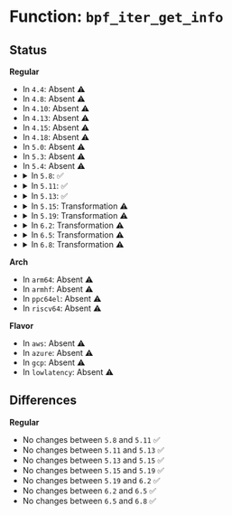 # Function: <code>bpf_iter_get_info</code>

## Status
<b>Regular</b>
<ul>
<li>
In <code>4.4</code>: Absent ⚠️
</li>
<li>
In <code>4.8</code>: Absent ⚠️
</li>
<li>
In <code>4.10</code>: Absent ⚠️
</li>
<li>
In <code>4.13</code>: Absent ⚠️
</li>
<li>
In <code>4.15</code>: Absent ⚠️
</li>
<li>
In <code>4.18</code>: Absent ⚠️
</li>
<li>
In <code>5.0</code>: Absent ⚠️
</li>
<li>
In <code>5.3</code>: Absent ⚠️
</li>
<li>
In <code>5.4</code>: Absent ⚠️
</li>
<li>
<details>
<summary>In <code>5.8</code>: ✅</summary>

```c
struct bpf_prog *bpf_iter_get_info(struct bpf_iter_meta *meta, bool in_stop);
```

**Collision:** Unique Global

**Inline:** No

**Transformation:** False

**Instances:**

```
In kernel/bpf/bpf_iter.c (ffffffff81216000)
Location: kernel/bpf/bpf_iter.c:512
Inline: False
Direct callers:
  - kernel/bpf/map_iter.c:bpf_map_seq_show
  - kernel/bpf/task_iter.c:task_file_seq_show
  - kernel/bpf/task_iter.c:task_seq_show
  - net/netlink/af_netlink.c:netlink_seq_stop
  - net/netlink/af_netlink.c:netlink_seq_show
  - net/ipv6/ip6_fib.c:ipv6_route_seq_stop
  - net/ipv6/ip6_fib.c:ipv6_route_seq_show
```
**Symbols:**

```
ffffffff81216000-ffffffff81216047: bpf_iter_get_info (STB_GLOBAL)
```
</details>
</li>
<li>
<details>
<summary>In <code>5.11</code>: ✅</summary>

```c
struct bpf_prog *bpf_iter_get_info(struct bpf_iter_meta *meta, bool in_stop);
```

**Collision:** Unique Global

**Inline:** No

**Transformation:** False

**Instances:**

```
In kernel/bpf/bpf_iter.c (ffffffff81217f70)
Location: kernel/bpf/bpf_iter.c:637
Inline: False
Direct callers:
  - kernel/bpf/map_iter.c:bpf_map_seq_show
  - kernel/bpf/task_iter.c:task_file_seq_show
  - kernel/bpf/task_iter.c:task_seq_show
  - kernel/bpf/prog_iter.c:bpf_prog_seq_show
  - kernel/bpf/hashtab.c:__bpf_hash_map_seq_show
  - kernel/bpf/arraymap.c:__bpf_array_map_seq_show
  - net/core/sock_map.c:sock_hash_seq_show
  - net/core/sock_map.c:sock_map_seq_show
  - net/core/bpf_sk_storage.c:__bpf_sk_storage_map_seq_show
  - net/netlink/af_netlink.c:netlink_seq_stop
  - net/netlink/af_netlink.c:netlink_seq_show
  - net/ipv4/tcp_ipv4.c:bpf_iter_tcp_seq_stop
  - net/ipv4/tcp_ipv4.c:bpf_iter_tcp_seq_show
  - net/ipv4/udp.c:bpf_iter_udp_seq_stop
  - net/ipv4/udp.c:bpf_iter_udp_seq_show
  - net/ipv6/ip6_fib.c:ipv6_route_seq_stop
  - net/ipv6/ip6_fib.c:ipv6_route_seq_show
```
**Symbols:**

```
ffffffff81217f70-ffffffff81217fb7: bpf_iter_get_info (STB_GLOBAL)
```
</details>
</li>
<li>
<details>
<summary>In <code>5.13</code>: ✅</summary>

```c
struct bpf_prog *bpf_iter_get_info(struct bpf_iter_meta *meta, bool in_stop);
```

**Collision:** Unique Global

**Inline:** No

**Transformation:** False

**Instances:**

```
In kernel/bpf/bpf_iter.c (ffffffff8121b3c0)
Location: kernel/bpf/bpf_iter.c:637
Inline: False
Direct callers:
  - kernel/bpf/map_iter.c:bpf_map_seq_show
  - kernel/bpf/task_iter.c:task_vma_seq_stop
  - kernel/bpf/task_iter.c:task_vma_seq_show
  - kernel/bpf/task_iter.c:task_file_seq_show
  - kernel/bpf/task_iter.c:task_seq_show
  - kernel/bpf/prog_iter.c:bpf_prog_seq_show
  - kernel/bpf/hashtab.c:__bpf_hash_map_seq_show
  - kernel/bpf/arraymap.c:__bpf_array_map_seq_show
  - net/core/sock_map.c:sock_hash_seq_show
  - net/core/sock_map.c:sock_map_seq_show
  - net/core/bpf_sk_storage.c:__bpf_sk_storage_map_seq_show
  - net/netlink/af_netlink.c:netlink_seq_stop
  - net/netlink/af_netlink.c:netlink_seq_show
  - net/ipv4/tcp_ipv4.c:bpf_iter_tcp_seq_stop
  - net/ipv4/tcp_ipv4.c:bpf_iter_tcp_seq_show
  - net/ipv4/udp.c:bpf_iter_udp_seq_stop
  - net/ipv4/udp.c:bpf_iter_udp_seq_show
  - net/ipv6/ip6_fib.c:ipv6_route_seq_stop
  - net/ipv6/ip6_fib.c:ipv6_route_seq_show
```
**Symbols:**

```
ffffffff8121b3c0-ffffffff8121b407: bpf_iter_get_info (STB_GLOBAL)
```
</details>
</li>
<li>
<details>
<summary>In <code>5.15</code>: Transformation ⚠️</summary>

```c
struct bpf_prog *bpf_iter_get_info(struct bpf_iter_meta *meta, bool in_stop);
```

**Collision:** Unique Global

**Inline:** No

**Transformation:** True

**Instances:**

```
In kernel/bpf/bpf_iter.c (0)
Location: kernel/bpf/bpf_iter.c:660
Inline: False
Direct callers:
  - kernel/bpf/map_iter.c:bpf_map_seq_show
  - kernel/bpf/task_iter.c:task_vma_seq_stop
  - kernel/bpf/task_iter.c:task_vma_seq_show
  - kernel/bpf/task_iter.c:task_file_seq_show
  - kernel/bpf/task_iter.c:task_seq_show
  - kernel/bpf/prog_iter.c:bpf_prog_seq_show
  - kernel/bpf/hashtab.c:__bpf_hash_map_seq_show
  - kernel/bpf/arraymap.c:__bpf_array_map_seq_show
  - net/core/sock_map.c:sock_hash_seq_show
  - net/core/sock_map.c:sock_map_seq_show
  - net/core/bpf_sk_storage.c:__bpf_sk_storage_map_seq_show
  - net/netlink/af_netlink.c:netlink_seq_stop
  - net/netlink/af_netlink.c:netlink_seq_show
  - net/ipv4/tcp_ipv4.c:bpf_iter_tcp_seq_stop
  - net/ipv4/tcp_ipv4.c:bpf_iter_tcp_seq_show
  - net/ipv4/udp.c:bpf_iter_udp_seq_stop
  - net/ipv4/udp.c:bpf_iter_udp_seq_show
  - net/unix/af_unix.c:bpf_iter_unix_seq_stop
  - net/ipv6/ip6_fib.c:ipv6_route_seq_stop
  - net/ipv6/ip6_fib.c:ipv6_route_seq_show
```
**Symbols:**

```
ffffffff81cb91c2-ffffffff81cb91d7: bpf_iter_get_info.cold (STB_LOCAL)
ffffffff812522b0-ffffffff8125231b: bpf_iter_get_info (STB_GLOBAL)
```
</details>
</li>
<li>
<details>
<summary>In <code>5.19</code>: Transformation ⚠️</summary>

```c
struct bpf_prog *bpf_iter_get_info(struct bpf_iter_meta *meta, bool in_stop);
```

**Collision:** Unique Global

**Inline:** No

**Transformation:** True

**Instances:**

```
In kernel/bpf/bpf_iter.c (0)
Location: kernel/bpf/bpf_iter.c:659
Inline: False
Direct callers:
  - kernel/bpf/map_iter.c:bpf_map_seq_show
  - kernel/bpf/task_iter.c:task_vma_seq_show
  - kernel/bpf/task_iter.c:task_file_seq_show
  - kernel/bpf/task_iter.c:task_seq_show
  - kernel/bpf/prog_iter.c:bpf_prog_seq_show
  - kernel/bpf/link_iter.c:bpf_link_seq_show
  - kernel/bpf/hashtab.c:__bpf_hash_map_seq_show
  - kernel/bpf/arraymap.c:__bpf_array_map_seq_show
  - net/core/sock_map.c:sock_hash_seq_show
  - net/core/sock_map.c:sock_map_seq_show
  - net/core/bpf_sk_storage.c:__bpf_sk_storage_map_seq_show
  - net/netlink/af_netlink.c:netlink_seq_stop
  - net/netlink/af_netlink.c:netlink_seq_show
  - net/ipv4/tcp_ipv4.c:bpf_iter_tcp_seq_stop
  - net/ipv4/tcp_ipv4.c:bpf_iter_tcp_seq_show
  - net/ipv4/udp.c:bpf_iter_udp_seq_stop
  - net/ipv4/udp.c:bpf_iter_udp_seq_show
  - net/unix/af_unix.c:bpf_iter_unix_seq_stop
  - net/unix/af_unix.c:bpf_iter_unix_seq_show
  - net/ipv6/ip6_fib.c:ipv6_route_seq_stop
  - net/ipv6/ip6_fib.c:ipv6_route_seq_show
```
**Symbols:**

```
ffffffff81e6a48b-ffffffff81e6a4a0: bpf_iter_get_info.cold (STB_LOCAL)
ffffffff81299f90-ffffffff8129a019: bpf_iter_get_info (STB_GLOBAL)
```
</details>
</li>
<li>
<details>
<summary>In <code>6.2</code>: Transformation ⚠️</summary>

```c
struct bpf_prog *bpf_iter_get_info(struct bpf_iter_meta *meta, bool in_stop);
```

**Collision:** Unique Global

**Inline:** No

**Transformation:** True

**Instances:**

```
In kernel/bpf/bpf_iter.c (0)
Location: kernel/bpf/bpf_iter.c:672
Inline: False
Direct callers:
  - kernel/kallsyms.c:bpf_iter_ksym_seq_show
  - kernel/bpf/map_iter.c:bpf_map_seq_show
  - kernel/bpf/task_iter.c:task_vma_seq_show
  - kernel/bpf/task_iter.c:task_file_seq_show
  - kernel/bpf/task_iter.c:task_seq_show
  - kernel/bpf/prog_iter.c:bpf_prog_seq_show
  - kernel/bpf/link_iter.c:bpf_link_seq_show
  - kernel/bpf/hashtab.c:__bpf_hash_map_seq_show
  - kernel/bpf/arraymap.c:__bpf_array_map_seq_show
  - kernel/bpf/cgroup_iter.c:cgroup_iter_seq_show
  - kernel/bpf/cgroup_iter.c:cgroup_iter_seq_stop
  - net/core/sock_map.c:sock_hash_seq_show
  - net/core/sock_map.c:sock_map_seq_show
  - net/core/bpf_sk_storage.c:__bpf_sk_storage_map_seq_show
  - net/netlink/af_netlink.c:netlink_seq_stop
  - net/netlink/af_netlink.c:netlink_seq_show
  - net/ipv4/tcp_ipv4.c:bpf_iter_tcp_seq_stop
  - net/ipv4/tcp_ipv4.c:bpf_iter_tcp_seq_show
  - net/ipv4/udp.c:bpf_iter_udp_seq_stop
  - net/ipv4/udp.c:bpf_iter_udp_seq_show
  - net/unix/af_unix.c:bpf_iter_unix_seq_stop
  - net/unix/af_unix.c:bpf_iter_unix_seq_show
  - net/ipv6/ip6_fib.c:ipv6_route_seq_stop
  - net/ipv6/ip6_fib.c:ipv6_route_seq_show
```
**Symbols:**

```
ffffffff82061554-ffffffff82061569: bpf_iter_get_info.cold (STB_LOCAL)
ffffffff812f5e70-ffffffff812f5ef9: bpf_iter_get_info (STB_GLOBAL)
```
</details>
</li>
<li>
<details>
<summary>In <code>6.5</code>: Transformation ⚠️</summary>

```c
struct bpf_prog *bpf_iter_get_info(struct bpf_iter_meta *meta, bool in_stop);
```

**Collision:** Unique Global

**Inline:** No

**Transformation:** True

**Instances:**

```
In kernel/bpf/bpf_iter.c (0)
Location: kernel/bpf/bpf_iter.c:672
Inline: False
Direct callers:
  - kernel/kallsyms.c:bpf_iter_ksym_seq_show
  - kernel/bpf/map_iter.c:bpf_map_seq_show
  - kernel/bpf/task_iter.c:task_vma_seq_show
  - kernel/bpf/task_iter.c:task_file_seq_show
  - kernel/bpf/task_iter.c:task_seq_show
  - kernel/bpf/prog_iter.c:bpf_prog_seq_show
  - kernel/bpf/link_iter.c:bpf_link_seq_show
  - kernel/bpf/hashtab.c:__bpf_hash_map_seq_show
  - kernel/bpf/arraymap.c:__bpf_array_map_seq_show
  - kernel/bpf/cgroup_iter.c:cgroup_iter_seq_show
  - kernel/bpf/cgroup_iter.c:cgroup_iter_seq_stop
  - net/core/sock_map.c:sock_hash_seq_show
  - net/core/sock_map.c:sock_map_seq_show
  - net/core/bpf_sk_storage.c:__bpf_sk_storage_map_seq_show
  - net/netlink/af_netlink.c:netlink_seq_stop
  - net/netlink/af_netlink.c:netlink_seq_show
  - net/ipv4/tcp_ipv4.c:bpf_iter_tcp_seq_stop
  - net/ipv4/tcp_ipv4.c:bpf_iter_tcp_seq_show
  - net/ipv4/udp.c:bpf_iter_udp_seq_stop
  - net/ipv4/udp.c:bpf_iter_udp_seq_show
  - net/unix/af_unix.c:bpf_iter_unix_seq_stop
  - net/unix/af_unix.c:bpf_iter_unix_seq_show
  - net/ipv6/ip6_fib.c:ipv6_route_seq_stop
  - net/ipv6/ip6_fib.c:ipv6_route_seq_show
```
**Symbols:**

```
ffffffff820e0ae1-ffffffff820e0af6: bpf_iter_get_info.cold (STB_LOCAL)
ffffffff81323c10-ffffffff81323c9c: bpf_iter_get_info (STB_GLOBAL)
```
</details>
</li>
<li>
<details>
<summary>In <code>6.8</code>: Transformation ⚠️</summary>

```c
struct bpf_prog *bpf_iter_get_info(struct bpf_iter_meta *meta, bool in_stop);
```

**Collision:** Unique Global

**Inline:** No

**Transformation:** True

**Instances:**

```
In kernel/bpf/bpf_iter.c (0)
Location: kernel/bpf/bpf_iter.c:672
Inline: False
Direct callers:
  - kernel/kallsyms.c:bpf_iter_ksym_seq_show
  - kernel/bpf/map_iter.c:bpf_map_seq_show
  - kernel/bpf/task_iter.c:task_vma_seq_show
  - kernel/bpf/task_iter.c:task_file_seq_show
  - kernel/bpf/task_iter.c:task_seq_show
  - kernel/bpf/prog_iter.c:bpf_prog_seq_show
  - kernel/bpf/link_iter.c:bpf_link_seq_show
  - kernel/bpf/hashtab.c:__bpf_hash_map_seq_show
  - kernel/bpf/arraymap.c:__bpf_array_map_seq_show
  - kernel/bpf/cgroup_iter.c:cgroup_iter_seq_show
  - kernel/bpf/cgroup_iter.c:cgroup_iter_seq_stop
  - net/core/sock_map.c:sock_hash_seq_show
  - net/core/sock_map.c:sock_map_seq_show
  - net/core/bpf_sk_storage.c:__bpf_sk_storage_map_seq_show
  - net/netlink/af_netlink.c:netlink_seq_stop
  - net/netlink/af_netlink.c:netlink_seq_show
  - net/ipv4/tcp_ipv4.c:bpf_iter_tcp_seq_stop
  - net/ipv4/tcp_ipv4.c:bpf_iter_tcp_seq_show
  - net/ipv4/udp.c:bpf_iter_udp_seq_stop
  - net/ipv4/udp.c:bpf_iter_udp_seq_show
  - net/unix/af_unix.c:bpf_iter_unix_seq_stop
  - net/unix/af_unix.c:bpf_iter_unix_seq_show
  - net/ipv6/ip6_fib.c:ipv6_route_seq_stop
  - net/ipv6/ip6_fib.c:ipv6_route_seq_show
```
**Symbols:**

```
ffffffff821bd2a1-ffffffff821bd2b6: bpf_iter_get_info.cold (STB_LOCAL)
ffffffff81347ba0-ffffffff81347c2c: bpf_iter_get_info (STB_GLOBAL)
```
</details>
</li>
</ul>
<b>Arch</b>
<ul>
<li>
In <code>arm64</code>: Absent ⚠️
</li>
<li>
In <code>armhf</code>: Absent ⚠️
</li>
<li>
In <code>ppc64el</code>: Absent ⚠️
</li>
<li>
In <code>riscv64</code>: Absent ⚠️
</li>
</ul>
<b>Flavor</b>
<ul>
<li>
In <code>aws</code>: Absent ⚠️
</li>
<li>
In <code>azure</code>: Absent ⚠️
</li>
<li>
In <code>gcp</code>: Absent ⚠️
</li>
<li>
In <code>lowlatency</code>: Absent ⚠️
</li>
</ul>

## Differences
<b>Regular</b>
<ul>
<li>
No changes between <code>5.8</code> and <code>5.11</code> ✅
</li>
<li>
No changes between <code>5.11</code> and <code>5.13</code> ✅
</li>
<li>
No changes between <code>5.13</code> and <code>5.15</code> ✅
</li>
<li>
No changes between <code>5.15</code> and <code>5.19</code> ✅
</li>
<li>
No changes between <code>5.19</code> and <code>6.2</code> ✅
</li>
<li>
No changes between <code>6.2</code> and <code>6.5</code> ✅
</li>
<li>
No changes between <code>6.5</code> and <code>6.8</code> ✅
</li>
</ul>
